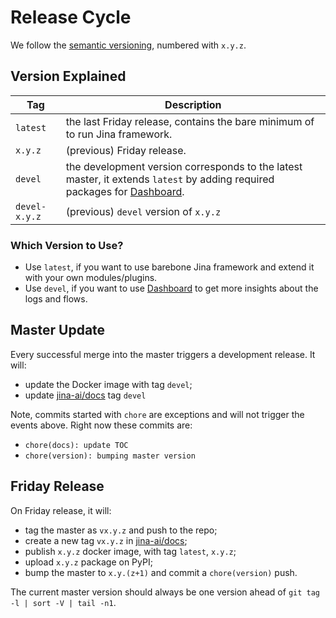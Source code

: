 # Release Cycle

We follow the [semantic versioning](https://semver.org/), numbered with `x.y.z`.

## Version Explained

| Tag | Description |
| --- | --- |
| `latest` | the last Friday release, contains the bare minimum of to run Jina framework. |
| `x.y.z` | (previous) Friday release. |
| `devel` | the development version corresponds to the latest master, it extends `latest` by adding required packages for [Dashboard](https://github.com/jina-ai/dashboard). |
| `devel-x.y.z` | (previous) `devel` version of `x.y.z` |

### Which Version to Use?

- Use `latest`, if you want to use barebone Jina framework and extend it with your own modules/plugins.
- Use `devel`, if you want to use [Dashboard](https://github.com/jina-ai/dashboard) to get more insights about the logs and flows.

## Master Update

Every successful merge into the master triggers a development release. It will: 

- update the Docker image with tag `devel`;
- update [jina-ai/docs](https://github.com/jina-ai/docs) tag `devel`

Note, commits started with `chore` are exceptions and will not trigger the events above. Right now these commits are:

- `chore(docs): update TOC`
- `chore(version): bumping master version`

## Friday Release

On Friday release, it will:

- tag the master as `vx.y.z` and push to the repo;
- create a new tag `vx.y.z` in [jina-ai/docs](https://github.com/jina-ai/docs);
- publish `x.y.z` docker image, with tag `latest`, `x.y.z`;
- upload `x.y.z` package on PyPI;
- bump the master to `x.y.(z+1)` and commit a `chore(version)` push.

The current master version should always be one version ahead of `git tag -l | sort -V | tail -n1`.
